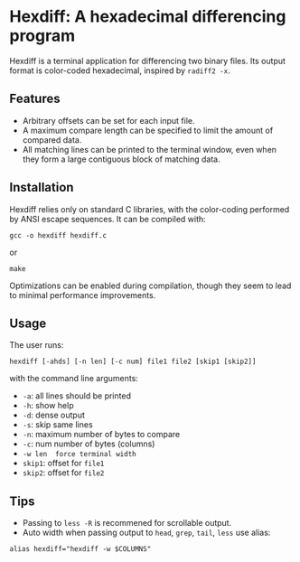 Hexdiff: A hexadecimal differencing program
===========================================

Hexdiff is a terminal application for differencing two binary files. Its output
format is color-coded hexadecimal, inspired by `radiff2 -x`.

Features
--------
* Arbitrary offsets can be set for each input file.
* A maximum compare length can be specified to limit the amount of compared data.
* All matching lines can be printed to the terminal window, even when they form
  a large contiguous block of matching data.

Installation
------------
Hexdiff relies only on standard C libraries, with the color-coding performed by
ANSI escape sequences. It can be compiled with:

	gcc -o hexdiff hexdiff.c

or

    make

Optimizations can be enabled during compilation, though they seem to lead to
minimal performance improvements.

Usage
-----
The user runs:

	hexdiff [-ahds] [-n len] [-c num] file1 file2 [skip1 [skip2]]

with the command line arguments:
* `-a`: all lines should be printed
* `-h`: show help
* `-d`: dense output
* `-s`: skip same lines
* `-n`: maximum number of bytes to compare
* `-c`: num  number of bytes (columns)
* `-w len  force terminal width`
* `skip1`: offset for `file1`
* `skip2`: offset for `file2`

Tips
----

* Passing to `less -R` is recommened for scrollable output.
* Auto width when passing output to `head`, `grep`, `tail`, `less` use alias:
```
alias hexdiff="hexdiff -w $COLUMNS"
```
